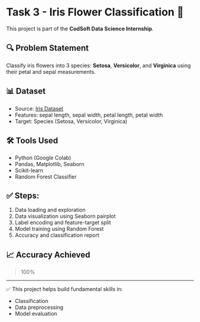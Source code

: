 # Task 3 - Iris Flower Classification 🌸

This project is part of the **CodSoft Data Science Internship**.

## 🔍 Problem Statement
Classify iris flowers into 3 species: **Setosa**, **Versicolor**, and **Virginica** using their petal and sepal measurements.

## 📊 Dataset
- Source: [Iris Dataset](https://raw.githubusercontent.com/uiuc-cse/data-fa14/gh-pages/data/iris.csv)
- Features: sepal length, sepal width, petal length, petal width
- Target: Species (Setosa, Versicolor, Virginica)

## 🛠️ Tools Used
- Python (Google Colab)
- Pandas, Matplotlib, Seaborn
- Scikit-learn
- Random Forest Classifier

## ✅ Steps:
1. Data loading and exploration
2. Data visualization using Seaborn pairplot
3. Label encoding and feature-target split
4. Model training using Random Forest
5. Accuracy and classification report

## 📈 Accuracy Achieved
> 100%

---

✅ This project helps build fundamental skills in:
- Classification
- Data preprocessing
- Model evaluation

